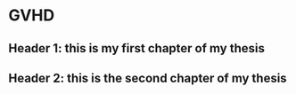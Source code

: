 # GVHD

## Header 1: this is my first chapter of my thesis

## Header 2: this is the second chapter of my thesis

